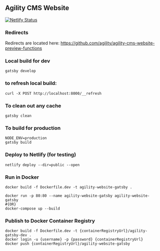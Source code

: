 ## Agility CMS Website

[![Netlify Status](https://api.netlify.com/api/v1/badges/1e3a22cd-b3a8-483c-a1e4-156119f93119/deploy-status)](https://app.netlify.com/sites/agility-cms-website/deploys)

### Redirects

Redirects are located here: https://github.com/agility/agility-cms-website-preview-functions

### Local build for dev
```shell
gatsby develop
```

### to refresh local build:
```shell
curl -X POST http://localhost:8000/__refresh
```

### To clean out any cache
```shell
gatsby clean
```

### To build for production
```shell
NODE_ENV=production
gatsby build

```

### Deploy to Netlify (for testing)
```shell
netlify deploy --dir=public --open
```

### Run in Docker
```shell
docker build -f Dockerfile.dev -t agility-website-gatsby .

docker run -p 80:80 --name agility-website-gatsby agility-website-gatsby
#{OR}
docker-compose up --build
```

### Publish to Docker Container Registry
```shell
docker build -f Dockerfile.dev -t {containerRegistryUrl}/agility-gatsby-dev .
docker login -u {username} -p {password} {containerRegistryUrl}
docker push {containerRegistryUrl}/agility-website-gatsby
```

